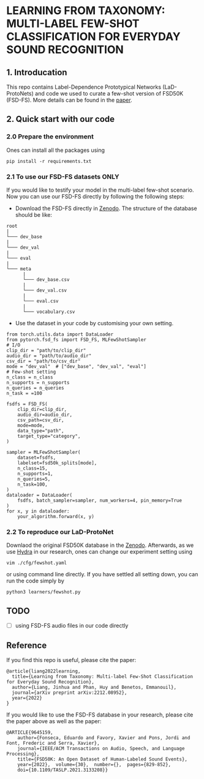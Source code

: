 #  LEARNING FROM TAXONOMY: MULTI-LABEL FEW-SHOT CLASSIFICATION FOR EVERYDAY SOUND RECOGNITION

## 1. Introducation
This repo contains Label-Dependence Prototypical Networks (LaD-ProtoNets) and code we used to curate a few-shot version of FSD50K (FSD-FS). More details can be found in the [paper](https://arxiv.org/pdf/2212.08952.pdf).

## 2. Quick start with our code
### 2.0 Prepare the environment
Ones can install all the packages using
```
pip install -r requirements.txt
```
### 2.1 To use our FSD-FS datasets ONLY
If you would like to testify your model in the multi-label few-shot scenario. Now you can use our FSD-FS directly by following the following steps:
* Download the FSD-FS directly in [Zenodo](https://zenodo.org/record/7557107#.Y86l9nbP3ZQ). The structure of the database should be like:
```
root
|
└─── dev_base
|    
└─── dev_val
|
└─── eval
|
└─── meta
      |
      └─── dev_base.csv  
      |
      └─── dev_val.csv  
      |
      └─── eval.csv  
      |
      └─── vocabulary.csv
```
* Use the dataset in your code by customising your own setting.
```
from torch.utils.data import DataLoader
from pytorch.fsd_fs import FSD_FS, MLFewShotSampler
# I/O
clip_dir = "path/to/clip_dir"
audio_dir = "path/to/audio_dir"
csv_dir = "path/to/csv_dir"
mode = "dev_val"  # ["dev_base", "dev_val", "eval"]
# Few-shot setting
n_class = n_class
n_supports = n_supports
n_queries = n_queries
n_task = =100

fsdfs = FSD_FS(
    clip_dir=clip_dir,
    audio_dir=audio_dir,
    csv_path=csv_dir,
    mode=mode,
    data_type="path",
    target_type="category",
)

sampler = MLFewShotSampler(
    dataset=fsdfs,
    labelset=fsd50k_splits[mode],
    n_class=15,
    n_supports=1,
    n_queries=5,
    n_task=100,
)
dataloader = DataLoader(
    fsdfs, batch_sampler=sampler, num_workers=4, pin_memory=True
)
for x, y in dataloader:
    your_algorithm.forward(x, y)
```
### 2.2 To reproduce our LaD-ProtoNet
Downlaod the original FSD50K database in the [Zenodo](https://zenodo.org/record/4060432#.Y86tzHbP3ZR). Afterwards, as we use [Hydra](https://github.com/facebookresearch/hydra) in our research, ones can change our experiment setting using
```
vim ./cfg/fewshot.yaml
``` 
or using command line directly. If you have settled all setting down, you can run the code simply by
```
python3 learners/fewshot.py
```
## TODO
- [ ] using FSD-FS audio files in our code directly

## Reference
If you find this repo is useful, please cite the paper:
```
@article{liang2022learning,
  title={Learning from Taxonomy: Multi-label Few-Shot Classification for Everyday Sound Recognition},
  author={Liang, Jinhua and Phan, Huy and Benetos, Emmanouil},
  journal={arXiv preprint arXiv:2212.08952},
  year={2022}
}
```
If you would like to use the FSD-FS database in your research, please cite the paper above as well as the paper:
```
@ARTICLE{9645159,  
    author={Fonseca, Eduardo and Favory, Xavier and Pons, Jordi and Font, Frederic and Serra, Xavier},  
    journal={IEEE/ACM Transactions on Audio, Speech, and Language Processing},   
    title={FSD50K: An Open Dataset of Human-Labeled Sound Events},   
    year={2022},  volume={30},  number={},  pages={829-852},  
    doi={10.1109/TASLP.2021.3133208}}
```
